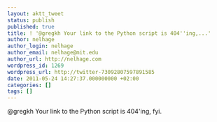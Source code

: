 ```yaml
---
layout: aktt_tweet
status: publish
published: true
title: ! '@gregkh Your link to the Python script is 404''ing,...'
author: nelhage
author_login: nelhage
author_email: nelhage@mit.edu
author_url: http://nelhage.com
wordpress_id: 1269
wordpress_url: http://twitter-73092807597891585
date: 2011-05-24 14:27:37.000000000 +02:00
categories: []
tags: []
---
```

@gregkh Your link to the Python script is 404'ing, fyi.
